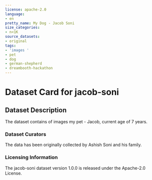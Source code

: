 ```yaml
---
license: apache-2.0
language:
- en
pretty_name: My Dog - Jacob Soni
size_categories:
- n<1K
source_datasets:
- original
tags:
- 'images '
- pet
- dog
- german-shepherd
- dreambooth-hackathon
---
```




# Dataset Card for jacob-soni

## Dataset Description

 The dataset contains of images my pet - Jacob, current age of 7 years.  

### Dataset Curators

The data has been originally collected by Ashish Soni and his family.

### Licensing Information

The jacob-soni dataset version 1.0.0 is released under the Apache-2.0 License.